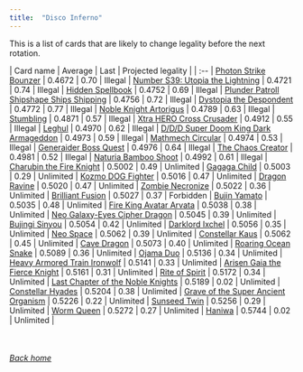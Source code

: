```yaml
---
title:  "Disco Inferno"
---
```


This is a list of cards that are likely to change legality before the next rotation.

| Card name | Average | Last | Projected legality |
| :-- |
[Photon Strike Bounzer](https://db.ygoprodeck.com/card/?search=Photon%20Strike%20Bounzer) | 0.4672 | 0.70 | Illegal |
[Number S39: Utopia the Lightning](https://db.ygoprodeck.com/card/?search=Number%20S39:%20Utopia%20the%20Lightning) | 0.4721 | 0.74 | Illegal |
[Hidden Spellbook](https://db.ygoprodeck.com/card/?search=Hidden%20Spellbook) | 0.4752 | 0.69 | Illegal |
[Plunder Patroll Shipshape Ships Shipping](https://db.ygoprodeck.com/card/?search=Plunder%20Patroll%20Shipshape%20Ships%20Shipping) | 0.4756 | 0.72 | Illegal |
[Dystopia the Despondent](https://db.ygoprodeck.com/card/?search=Dystopia%20the%20Despondent) | 0.4772 | 0.77 | Illegal |
[Noble Knight Artorigus](https://db.ygoprodeck.com/card/?search=Noble%20Knight%20Artorigus) | 0.4789 | 0.63 | Illegal |
[Stumbling](https://db.ygoprodeck.com/card/?search=Stumbling) | 0.4871 | 0.57 | Illegal |
[Xtra HERO Cross Crusader](https://db.ygoprodeck.com/card/?search=Xtra%20HERO%20Cross%20Crusader) | 0.4912 | 0.55 | Illegal |
[Leghul](https://db.ygoprodeck.com/card/?search=Leghul) | 0.4970 | 0.62 | Illegal |
[D/D/D Super Doom King Dark Armageddon](https://db.ygoprodeck.com/card/?search=D/D/D%20Super%20Doom%20King%20Dark%20Armageddon) | 0.4973 | 0.59 | Illegal |
[Mathmech Circular](https://db.ygoprodeck.com/card/?search=Mathmech%20Circular) | 0.4974 | 0.53 | Illegal |
[Generaider Boss Quest](https://db.ygoprodeck.com/card/?search=Generaider%20Boss%20Quest) | 0.4976 | 0.64 | Illegal |
[The Chaos Creator](https://db.ygoprodeck.com/card/?search=The%20Chaos%20Creator) | 0.4981 | 0.52 | Illegal |
[Naturia Bamboo Shoot](https://db.ygoprodeck.com/card/?search=Naturia%20Bamboo%20Shoot) | 0.4992 | 0.61 | Illegal |
[Charubin the Fire Knight](https://db.ygoprodeck.com/card/?search=Charubin%20the%20Fire%20Knight) | 0.5002 | 0.49 | Unlimited |
[Gagaga Child](https://db.ygoprodeck.com/card/?search=Gagaga%20Child) | 0.5003 | 0.29 | Unlimited |
[Kozmo DOG Fighter](https://db.ygoprodeck.com/card/?search=Kozmo%20DOG%20Fighter) | 0.5016 | 0.47 | Unlimited |
[Dragon Ravine](https://db.ygoprodeck.com/card/?search=Dragon%20Ravine) | 0.5020 | 0.47 | Unlimited |
[Zombie Necronize](https://db.ygoprodeck.com/card/?search=Zombie%20Necronize) | 0.5022 | 0.36 | Unlimited |
[Brilliant Fusion](https://db.ygoprodeck.com/card/?search=Brilliant%20Fusion) | 0.5027 | 0.37 | Forbidden |
[Bujin Yamato](https://db.ygoprodeck.com/card/?search=Bujin%20Yamato) | 0.5035 | 0.48 | Unlimited |
[Fire King Avatar Arvata](https://db.ygoprodeck.com/card/?search=Fire%20King%20Avatar%20Arvata) | 0.5038 | 0.38 | Unlimited |
[Neo Galaxy-Eyes Cipher Dragon](https://db.ygoprodeck.com/card/?search=Neo%20Galaxy-Eyes%20Cipher%20Dragon) | 0.5045 | 0.39 | Unlimited |
[Bujingi Sinyou](https://db.ygoprodeck.com/card/?search=Bujingi%20Sinyou) | 0.5054 | 0.42 | Unlimited |
[Darklord Ixchel](https://db.ygoprodeck.com/card/?search=Darklord%20Ixchel) | 0.5056 | 0.35 | Unlimited |
[Neo Space](https://db.ygoprodeck.com/card/?search=Neo%20Space) | 0.5062 | 0.39 | Unlimited |
[Constellar Kaus](https://db.ygoprodeck.com/card/?search=Constellar%20Kaus) | 0.5062 | 0.45 | Unlimited |
[Cave Dragon](https://db.ygoprodeck.com/card/?search=Cave%20Dragon) | 0.5073 | 0.40 | Unlimited |
[Roaring Ocean Snake](https://db.ygoprodeck.com/card/?search=Roaring%20Ocean%20Snake) | 0.5089 | 0.36 | Unlimited |
[Ojama Duo](https://db.ygoprodeck.com/card/?search=Ojama%20Duo) | 0.5136 | 0.34 | Unlimited |
[Heavy Armored Train Ironwolf](https://db.ygoprodeck.com/card/?search=Heavy%20Armored%20Train%20Ironwolf) | 0.5141 | 0.33 | Unlimited |
[Arisen Gaia the Fierce Knight](https://db.ygoprodeck.com/card/?search=Arisen%20Gaia%20the%20Fierce%20Knight) | 0.5161 | 0.31 | Unlimited |
[Rite of Spirit](https://db.ygoprodeck.com/card/?search=Rite%20of%20Spirit) | 0.5172 | 0.34 | Unlimited |
[Last Chapter of the Noble Knights](https://db.ygoprodeck.com/card/?search=Last%20Chapter%20of%20the%20Noble%20Knights) | 0.5189 | 0.02 | Unlimited |
[Constellar Hyades](https://db.ygoprodeck.com/card/?search=Constellar%20Hyades) | 0.5204 | 0.38 | Unlimited |
[Grave of the Super Ancient Organism](https://db.ygoprodeck.com/card/?search=Grave%20of%20the%20Super%20Ancient%20Organism) | 0.5226 | 0.22 | Unlimited |
[Sunseed Twin](https://db.ygoprodeck.com/card/?search=Sunseed%20Twin) | 0.5256 | 0.29 | Unlimited |
[Worm Queen](https://db.ygoprodeck.com/card/?search=Worm%20Queen) | 0.5272 | 0.27 | Unlimited |
[Haniwa](https://db.ygoprodeck.com/card/?search=Haniwa) | 0.5744 | 0.02 | Unlimited |

<br>

###### [Back home](index)
